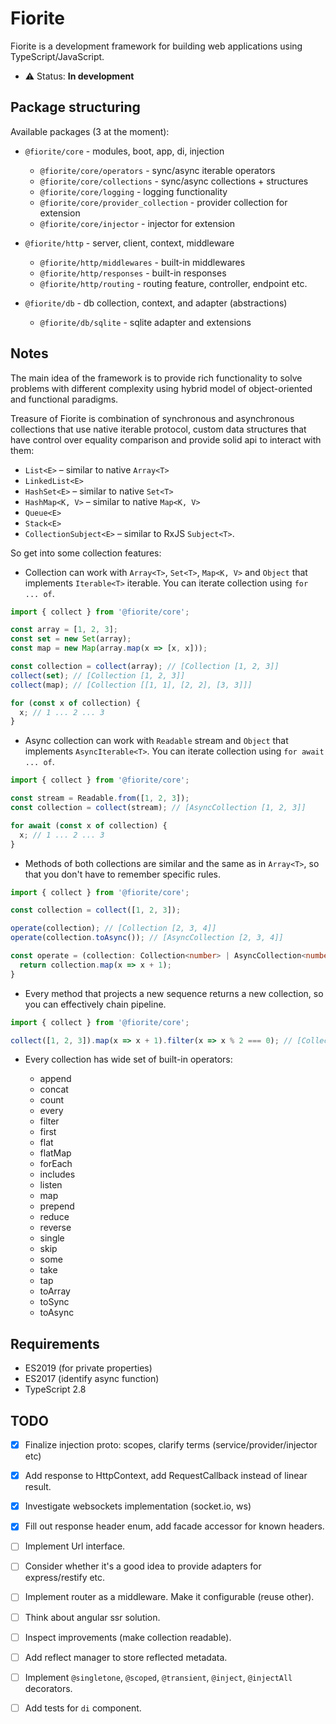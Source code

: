 # Fiorite

Fiorite is a development framework for building web applications using TypeScript/JavaScript.

- ⚠️ Status: **In development**

## Package structuring

Available packages (3 at the moment):

- `@fiorite/core` - modules, boot, app, di, injection
    - `@fiorite/core/operators` - sync/async iterable operators
    - `@fiorite/core/collections` - sync/async collections + structures
    - `@fiorite/core/logging` - logging functionality
    - `@fiorite/core/provider_collection` - provider collection for extension
    - `@fiorite/core/injector` - injector for extension


- `@fiorite/http` - server, client, context, middleware
    - `@fiorite/http/middlewares` - built-in middlewares
    - `@fiorite/http/responses` - built-in responses
    - `@fiorite/http/routing` - routing feature, controller, endpoint etc.


- `@fiorite/db` - db collection, context, and adapter (abstractions)
    - `@fiorite/db/sqlite` - sqlite adapter and extensions

## Notes

The main idea of the framework is to provide rich functionality to solve problems with different complexity using hybrid model of object-oriented and functional paradigms.

Treasure of Fiorite is combination of synchronous and asynchronous collections that use native iterable protocol, 
custom data structures that have control over equality comparison and provide solid api to interact with them:

- `List<E>` – similar to native `Array<T>`
- `LinkedList<E>`
- `HashSet<E>` – similar to native `Set<T>`
- `HashMap<K, V>` – similar to native `Map<K, V>`
- `Queue<E>`
- `Stack<E>`
- `CollectionSubject<E>` – similar to RxJS `Subject<T>`.

So get into some collection features:

- Collection can work with `Array<T>`, `Set<T>`, `Map<K, V>` and `Object` that implements `Iterable<T>` iterable. 
You can iterate collection using `for ... of`.  

```typescript
import { collect } from '@fiorite/core';

const array = [1, 2, 3];
const set = new Set(array);
const map = new Map(array.map(x => [x, x]));

const collection = collect(array); // [Collection [1, 2, 3]]
collect(set); // [Collection [1, 2, 3]]
collect(map); // [Collection [[1, 1], [2, 2], [3, 3]]]

for (const x of collection) {
  x; // 1 ... 2 ... 3
}
```
 
- Async collection can work with `Readable` stream and `Object` that implements `AsyncIterable<T>`.
You can iterate collection using `for await ... of`.

```typescript
import { collect } from '@fiorite/core';

const stream = Readable.from([1, 2, 3]);
const collection = collect(stream); // [AsyncCollection [1, 2, 3]]

for await (const x of collection) {
  x; // 1 ... 2 ... 3
}
```

- Methods of both collections are similar and the same as in `Array<T>`, so that you don't have to remember specific rules.

```typescript
import { collect } from '@fiorite/core';

const collection = collect([1, 2, 3]);

operate(collection); // [Collection [2, 3, 4]]
operate(collection.toAsync()); // [AsyncCollection [2, 3, 4]]

const operate = (collection: Collection<number> | AsyncCollection<number>) => {
  return collection.map(x => x + 1);
} 
```

- Every method that projects a new sequence returns a new collection, so you can effectively chain pipeline.

```typescript
import { collect } from '@fiorite/core';

collect([1, 2, 3]).map(x => x + 1).filter(x => x % 2 === 0); // [Collection [2, 4]]
```  

- Every collection has wide set of built-in operators:

    - append 
    - concat 
    - count
    - every
    - filter
    - first
    - flat
    - flatMap
    - forEach
    - includes
    - listen
    - map
    - prepend
    - reduce
    - reverse
    - single
    - skip
    - some 
    - take
    - tap
    - toArray
    - toSync
    - toAsync


## Requirements

- ES2019 (for private properties)
- ES2017 (identify async function)
- TypeScript 2.8

## TODO

- [x] Finalize injection proto: scopes, clarify terms (service/provider/injector etc)
- [x] Add response to HttpContext, add RequestCallback instead of linear result.
- [x] Investigate websockets implementation (socket.io, ws)
- [x] Fill out response header enum, add facade accessor for known headers.
- [ ] Implement Url interface.
- [ ] Consider whether it's a good idea to provide adapters for express/restify etc.
- [ ] Implement router as a middleware. Make it configurable (reuse other).
- [ ] Think about angular ssr solution.
- [ ] Inspect improvements (make collection readable).
 
 
- [ ] Add reflect manager to store reflected metadata.
- [ ] Implement `@singletone`, `@scoped`, `@transient`, `@inject`, `@injectAll` decorators.
- [ ] Add tests for `di` component.  
